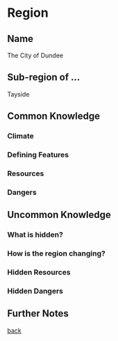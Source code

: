 # Region

## Name

The City of Dundee

## Sub-region of ...

Tayside

## Common Knowledge

### Climate

### Defining Features

### Resources

### Dangers

## Uncommon Knowledge

### What is hidden?

### How is the region changing?

### Hidden Resources

### Hidden Dangers

## Further Notes

[back](../index)